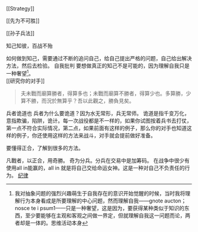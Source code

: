 [[Strategy]]  

[[先为不可胜]]

[[孙子兵法]]

知己知彼，百战不殆

如何做到知己，需要通过不断的追问自己，给自己提出严格的问题，自己给出解决方法，然后去检验。  自我批判
要想做真正的知己不是可能的，因为理解自我只是一种奢望[^1]。  
[[研究你的对手]]  
>夫未戰而廟算勝者，得算多也；未戰而廟算不勝者，得算少也。多算勝，少算不勝，而況於無算乎？吾以此觀之，勝負見矣。

兵者诡道也
兵者为什么要诡道？因为水无常形，兵无常师。
诡道是指千变万化，意指欺骗，陷阱，诡计。每一次战役都是不一样的，如果你试图按着兵书去打仗，第一点不符合实际情况，第二点，如果前面有这样的例子，那么你的对手也知道这样的例子，你还使用这样的方法来战斗，对手就会提前做好准备。

要懂得正合，了解到很多的方法。

凡戰者，以正合，用奇勝。
奇为分兵。分兵在交易中是加筹码。
在战争中很少有使用all in能赢的，all in 就是将自己交给命运女神。这是一种对自己不负责任的行为。
[纪律](纪律.md)



[^1]:我对抽象问题的强烈兴趣萌生于自我存在的意识开始觉醒的时候，当时我将理解行为本身看成是所要理解的中心问题，然而理解自我——gnote  aucton；nosce te  i psum1——只是一种奢望，这是因为，要获得某种类似于知识的东西，至少要能够在主观和客观之间做一界定，但就理解自我这一问题而论，两者却是一体的。思维活动本身